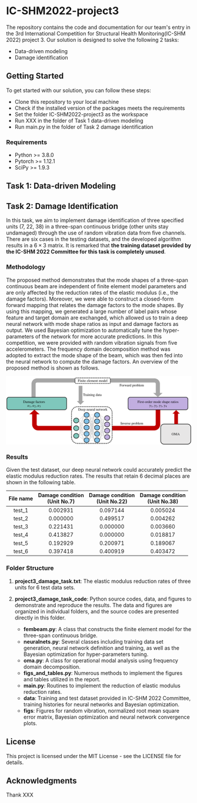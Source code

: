# IC-SHM2022-project3

The repository contains the code and documentation for our team's entry in the 3rd International Competition for Structural Health Monitoring(IC-SHM 2022) project 3. Our solution is designed to solve the following 2 tasks:

- Data-driven modeling
- Damage identification

## Getting Started

To get started with our solution, you can follow these steps:

- Clone this repository to your local machine
- Check if the installed version of the packages meets the requirements
- Set the folder IC-SHM2022-project3 as the workspace
- Run XXX in the folder of Task 1 data-driven modeling
- Run main.py in the folder of Task 2 damage identification

### Requirements

- Python >= 3.8.0
- Pytorch >= 1.12.1
- SciPy >= 1.9.3

## Task 1: Data-driven Modeling

## Task 2: Damage Identification

In this task, we aim to implement damage identification of three specified units (7, 22, 38) in a three-span continuous bridge (other units stay undamaged) through the use of random vibration data from five channels. There are six cases in the testing datasets, and the developed algorithm results in a $6\times3$ matrix. It is remarked that **the training
dataset provided by the IC-SHM 2022 Committee for this task is completely unused**.

### Methodology

The proposed method demonstrates that the mode shapes of a three-span continuous beam are independent of finite element model parameters and are only affected by the reduction rates of the elastic modulus (i.e., the damage factors). Moreover, we were able to construct a closed-form forward mapping that relates the damage factors to the mode shapes. By using this mapping, we generated a large number of label pairs whose feature and target domain are exchanged, which allowed us to train a deep neural network with mode shape ratios as input and damage factors as output. We used Bayesian optimization to automatically tune the hyper-parameters of the network for more accurate predictions. In this competition, we were provided with random vibration signals from five accelerometers. The frequency domain decomposition method was adopted to extract the mode shape of the beam, which was then fed into the neural network to compute the damage factors. An overview of the proposed method is shown as follows.

<div align="center">
	<img align="center" src="./Task 2 damage identification/project3_damage_task_code/figs/F_overview.png" width=800/>
</div>

### Results

Given the test dataset, our deep neural network could accurately predict the elastic modulus reduction rates. The results that retain 6 decimal places are shown in the following table.

<div align="center">

| File name | Damage condition <br/> (Unit No.7) | Damage condition <br/>(Unit No.22) | Damage condition <br/>(Unit No.38) |
| :-------: | :--------------------------------: | :--------------------------------: | :--------------------------------: |
|  test_1   |              0.002931              |              0.097144              |              0.005024              |
|  test_2   |              0.000000              |              0.499517              |              0.004262              |
|  test_3   |              0.221431              |              0.000000              |              0.003660              |
|  test_4   |              0.413827              |              0.000000              |              0.018817              |
|  test_5   |              0.192929              |              0.200971              |              0.189067              |
|  test_6   |              0.397418              |              0.400919              |              0.403472              |

</div>

### Folder Structure

1. **project3_damage_task.txt**: The elastic modulus reduction rates of three units for 6 test data sets.
2. **project3_damage_task_code**: Python source codes, data, and figures to demonstrate and reproduce the results. The data and figures are organized in individual folders, and the source codes are presented directly in this folder.

   - **fembeam.py**: A class that constructs the finite element model for the three-span continuous bridge.
   - **neuralnets.py**: Several classes including training data set generation, neural network definition and training, as well as the Bayesian optimization for hyper-parameters tuning.
   - **oma.py**: A class for operational modal analysis using frequency domain decomposition.
   - **figs_and_tables.py**: Numerous methods to implement the figures and tables utilized in the report.
   - **main.py**: Routines to implement the reduction of elastic modulus reduction rates.
   - **data**: Training and test dataset provided in IC-SHM 2022 Committee, training histories for neural networks and Bayesian optimization.
   - **figs**: Figures for random vibration, normalized root mean square error matrix, Bayesian optimization and neural network convergence plots.

## License

This project is licensed under the MIT License - see the LICENSE file for details.

## Acknowledgments

Thank XXX
